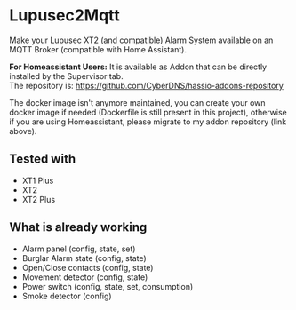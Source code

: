 # Lupusec2Mqtt

Make your Lupusec XT2 (and compatible) Alarm System available on an MQTT Broker (compatible with Home Assistant).

**For Homeassistant Users:** It is available as Addon that can be directly installed by the Supervisor tab.  
The repository is: https://github.com/CyberDNS/hassio-addons-repository

The docker image isn't anymore maintained, you can create your own docker image if needed (Dockerfile is still present in this project), otherwise if you are using Homeassistant, please migrate to my addon repository (link above).

## Tested with
- XT1 Plus
- XT2
- XT2 Plus

## What is already working

- Alarm panel (config, state, set)
- Burglar Alarm state (config, state)
- Open/Close contacts (config, state)
- Movement detector (config, state)
- Power switch (config, state, set, consumption)
- Smoke detector (config)
